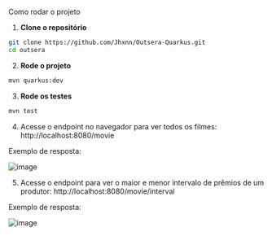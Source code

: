 Como rodar o projeto

1. **Clone o repositório**

```bash
git clone https://github.com/Jhxnn/Outsera-Quarkus.git
cd outsera
```

2. **Rode o projeto**
```bash
mvn quarkus:dev
```


3. **Rode os testes**
```bash
mvn test
```


4. Acesse o endpoint no navegador para ver todos os filmes:
   http://localhost:8080/movie


Exemplo de resposta:

![image](https://github.com/user-attachments/assets/aaf63ec7-a565-442d-96d8-c453288ae1b6)


5. Acesse o endpoint para ver o maior e menor intervalo de prêmios de um produtor:
   http://localhost:8080/movie/interval

Exemplo de resposta:

![image](https://github.com/user-attachments/assets/306d0b39-094b-464d-961f-d42b97016190)